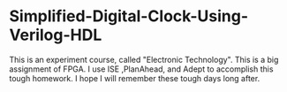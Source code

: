 # Simplified-Digital-Clock-Using-Verilog-HDL

This is an experiment course, called "Electronic Technology".  This is a big assignment of FPGA.  I use ISE ,PlanAhead, and Adept to accomplish this tough homework.  I hope I will remember these tough days long after.
